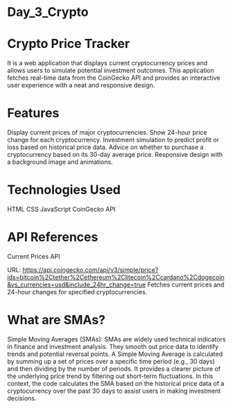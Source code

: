 # Day_3_Crypto
# Crypto Price Tracker
It is a web application that displays current cryptocurrency prices and allows users to simulate potential investment outcomes. This application fetches real-time data from the CoinGecko API and provides an interactive user experience with a neat and responsive design.

# Features
 Display current prices of major cryptocurrencies.
 Show 24-hour price change for each cryptocurrency.
 Investment simulation to predict profit or loss based on historical price data.
 Advice on whether to purchase a cryptocurrency based on its 30-day average price.
 Responsive design with a background image and animations.

# Technologies Used
HTML
CSS
JavaScript
CoinGecko API

# API References
Current Prices API

URL: https://api.coingecko.com/api/v3/simple/price?ids=bitcoin%2Ctether%2Cethereum%2Clitecoin%2Ccardano%2Cdogecoin&vs_currencies=usd&include_24hr_change=true
Fetches current prices and 24-hour changes for specified cryptocurrencies.

# What are SMAs?
Simple Moving Averages (SMAs): SMAs are widely used technical indicators in finance and investment analysis. They smooth out price data to identify trends and potential reversal points. A Simple Moving Average is calculated by summing up a set of prices over a specific time period (e.g., 30 days) and then dividing by the number of periods. It provides a clearer picture of the underlying price trend by filtering out short-term fluctuations. In this context, the code calculates the SMA based on the historical price data of a cryptocurrency over the past 30 days to assist users in making investment decisions.
